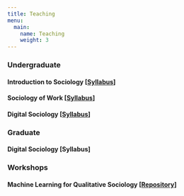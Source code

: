 ```yaml
---
title: Teaching
menu:
  main:
    name: Teaching
    weight: 3
---
```


### Undergraduate

#### Introduction to Sociology [[Syllabus](/UGintroSP25.pdf)]

#### Sociology of Work [[Syllabus](/UGwork.pdf)]

#### Digital Sociology [[Syllabus](/UGdigitalFA24.pdf)]

### Graduate

#### Digital Sociology [Syllabus]

### Workshops

#### Machine Learning for Qualitative Sociology [[Repository](https://github.com/lizhuofan95/ASA2022_Workshop/tree/main)]